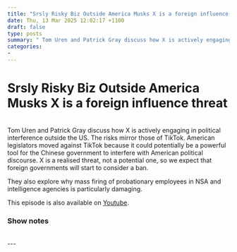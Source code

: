 ```yaml
---
title: "Srsly Risky Biz Outside America Musks X is a foreign influence threat"
date: Thu, 13 Mar 2025 12:02:17 +1100
draft: false
type: posts
summary: " Tom Uren and Patrick Gray discuss how X is actively engaging in political interference outside the US. The risks mirror those of"
categories: 
- 
---
```

# Srsly Risky Biz Outside America Musks X is a foreign influence threat


<br/>
Tom Uren and Patrick Gray discuss how X is actively engaging in political interference outside the US. The risks mirror those of TikTok. American legislators moved against TikTok because it could potentially be a powerful tool for the Chinese government to interfere with American political discourse. X is a realised threat, not a potential one, so we expect that foreign governments will start to consider a ban.

They also explore why mass firing of probationary employees in NSA and intelligence agencies is particularly damaging.

This episode is also available on [Youtube](https://youtu.be/R6DkIbJw4Ig).

### Show notes

<br/>
---
